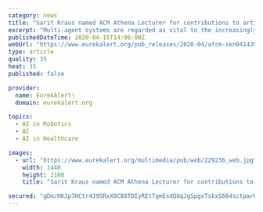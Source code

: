 ```yaml
---
category: news
title: "Sarit Kraus named ACM Athena Lecturer for contributions to artificial intelligence"
excerpt: "Multi-agent systems are regarded as vital to the increasingly complex challenges within artificial intelligence and have broad applications in a number of areas. Kraus is recognized as one of the world's leading researchers in multi-agent systems, in which a distributed group of agents (computers, robots, and/or humans) interact and work ..."
publishedDateTime: 2020-04-15T14:06:00Z
webUrl: "https://www.eurekalert.org/pub_releases/2020-04/afcm-skn041420.php"
type: article
quality: 35
heat: 35
published: false

provider:
  name: EurekAlert!
  domain: eurekalert.org

topics:
  - AI in Robotics
  - AI
  - AI in Healthcare

images:
  - url: "https://www.eurekalert.org/multimedia/pub/web/229236_web.jpg"
    width: 1440
    height: 2160
    title: "Sarit Kraus named ACM Athena Lecturer for contributions to artificial intelligence"

secured: "gDm/HKJp7HCtr4J9SRxX0CB8TOIyREtTgmEsdQUqJgSpgxTskxS664sctparU7W0xXkkQfXxkVye5jqxp+ugnnTUGpHP5KraMETRd0jQ7Yr31pGlsJeQhehpfYnh4o8j8HmNaTs7C6eoaALWNAv78H5t8LXQKg7OR5RZxyln1d1q3kECDJgjvGNee2taKsQMay84DNewT2PFyg4Wmb305p3fijtuSvgcqta0V2K8KN4c+vi9goGxPzETyGQOAf8d3CNB/d9PikF39QELEgyHft9liSDjrMmqCM5jd4vG35TE+/LfEEZjrVcpOp264FutwqYZv41XzOOerZOzUqf7Bu1cYnnF5YQLf/Xs3IEzY5EvSIDwwlxfA/yqNpViAuUbNtRAT+NhVK99JxUPn/pcEc8wzx/hJE7U/gdnR7lxjIJxUBprT3awfkO8YEVMsqsRqzEzx93Zc6SmirzI42zNRwrNH00O0/lZgAsiXwrGGa8=;8KACwgRN6HhCpAnIzlz5aQ=="
---
```


